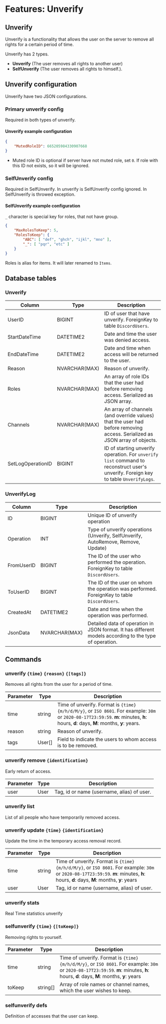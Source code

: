 # Features: Unverify

## Unverify

Unverify is a functionality that allows the user on the server to remove all rights for a certain period of time.

Unverify has 2 types.

- **Unverify** (The user removes all rights to another user)
- **SelfUnverify** (The user removes all rights to himself.).

## Unverify configuration

Unverify have two JSON configurations.

### Primary unverify config

Required in both types of unverify.

#### Unverify example configuration

```json
{
    "MutedRoleID": 665205984330907668
}
```

- Muted role ID is optional if server have not muted role, set `0`. If role with this ID not exists, so it will be ignored.

### SelfUnverify config

Required in SelfUnverify. In unverify is SelfUnverify config ignored. In SelfUnverify is throwed exception.

#### SelfUnverify example configuration

`_` character is special key for roles, that not have group.

```json
{
    "MaxRolesToKeep": 5,
    "RolesToKeep": {
        "ABC": [ "def", "ghch", "ijkl", "mno" ],
        "_": [ "pqr", "etc" ]
    }
}
```

Roles is alias for items. It will later renamed to `Items`.

## Database tables

### Unverify

| Column            | Type          | Description                                                                                                                         |
| ----------------- | ------------- | ----------------------------------------------------------------------------------------------------------------------------------- |
| UserID            | BIGINT        | ID of user that have unverify. ForeignKey to table `DiscordUsers`.                                                                  |
| StartDateTime     | DATETIME2     | Date and time the user was denied access.                                                                                           |
| EndDateTime       | DATETIME2     | Date and time when access will be returned to the user.                                                                             |
| Reason            | NVARCHAR(MAX) | Reason of unverify.                                                                                                                 |
| Roles             | NVARCHAR(MAX) | An array of role IDs that the user had before removing access. Serialized as JSON array.                                            |
| Channels          | NVARCHAR(MAX) | An array of channels (and override values) that the user had before removing access. Serialized as JSON array of objects.           |
| SetLogOperationID | BIGINT        | ID of starting unverify operation. For `unverify list` command to reconstruct user's unverify. Foreign key to table `UnverifyLogs`. |

### UnverifyLog

| Column     | Type          | Description                                                                                            |
| ---------- | ------------- | ------------------------------------------------------------------------------------------------------ |
| ID         | BIGINT        | Unique ID of unverify operation                                                                        |
| Operation  | INT           | Type of unverify operations (Unverify, SelfUnverify, AutoRemove, Remove, Update)                       |
| FromUserID | BIGINT        | The ID of the user who performed the operation. ForeignKey to table `DiscordUsers`.                    |
| ToUserID   | BIGINT        | The ID of the user on whom the operation was performed. ForeignKey to table `DiscordUsers`.            |
| CreatedAt  | DATETIME2     | Date and time when the operation was performed.                                                        |
| JsonData   | NVARCHAR(MAX) | Detailed data of operation in JSON format. It has different models according to the type of operation. |

## Commands

### unverify `{time}` `{reason}` `{[tags]}`

Removes all rights from the user for a period of time.

| Parameter | Type   | Description                                                                                                                                                                          |
| --------- | ------ | ------------------------------------------------------------------------------------------------------------------------------------------------------------------------------------ |
| time      | string | Time of unverify. Format is `{time}{m/h/d/M/y}`, or `ISO 8601`. For example: `30m` or `2020-08-17T23:59:59`. **m**: minutes, **h**: hours, **d**: days, **M**: months, **y**: years. |
| reason    | string | Reason of unverify.                                                                                                                                                                  |
| tags      | User[] | Field to indicate the users to whom access is to be removed.                                                                                                                         |

### unverify remove `{identification}`

Early return of access.

| Parameter | Type | Description                                |
| --------- | ---- | ------------------------------------------ |
| user      | User | Tag, id or name (username, alias) of user. |

### unverify list

List of all people who have temporarily removed access.

### unverify update `{time}` `{identification}`

Update the time in the temporary access removal record.

| Parameter | Type   | Description                                                                                                                                                                         |
| --------- | ------ | ----------------------------------------------------------------------------------------------------------------------------------------------------------------------------------- |
| time      | string | Time of unverify. Format is `{time}{m/h/d/M/y}`, or `ISO 8601`. For example: `30m` or `2020-08-17T23:59:59`. **m**: minutes, **h**: hours, **d**: days, **M**: months, **y**: years |
| user      | User   | Tag, id or name (username, alias) of user.                                                                                                                                          |

### unverify stats

Real Time statistics unverify

### selfunverify `{time}` `{[toKeep]}`

Removing rights to yourself.

| Parameter | Type     | Description                                                                                                                                                                         |
| --------- | -------- | ----------------------------------------------------------------------------------------------------------------------------------------------------------------------------------- |
| time      | string   | Time of unverify. Format is `{time}{m/h/d/M/y}`, or `ISO 8601`. For example: `30m` or `2020-08-17T23:59:59`. **m**: minutes, **h**: hours, **d**: days, **M**: months, **y**: years |
| toKeep    | string[] | Array of role names or channel names, which the user wishes to keep.                                                                                                                |

### selfunverify defs

Definition of accesses that the user can keep.
